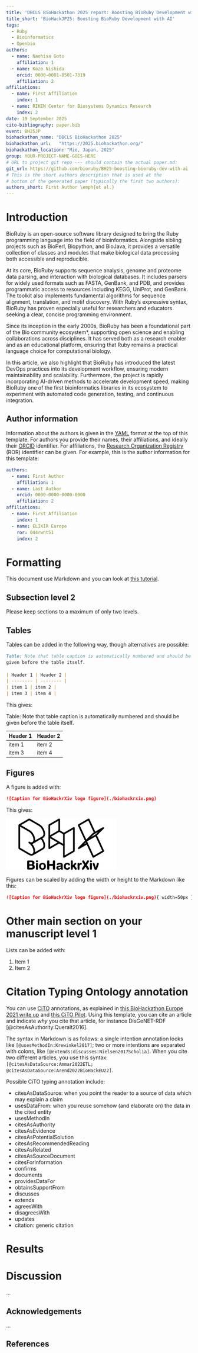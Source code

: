 ```yaml
---
title: 'DBCLS BioHackathon 2025 report: Boosting BioRuby Development with AI'
title_short: 'BioHackJP25: Boosting BioRuby Development with AI'
tags:
  - Ruby
  - Bioinformatics
  - Openbio
authors:
  - name: Naohisa Goto
    affiliation: 1
  - name: Kozo Nishida
    orcid: 0000-0001-8501-7319
    affiliation: 2
affiliations:
  - name: First Affiliation
    index: 1
  - name: RIKEN Center for Biosystems Dynamics Research
    index: 2
date: 19 September 2025
cito-bibliography: paper.bib
event: BH25JP
biohackathon_name: "DBCLS BioHackathon 2025"
biohackathon_url:   "https://2025.biohackathon.org/"
biohackathon_location: "Mie, Japan, 2025"
group: YOUR-PROJECT-NAME-GOES-HERE
# URL to project git repo --- should contain the actual paper.md:
git_url: https://github.com/bioruby/BH25-boosting-bioruby-dev-with-ai
# This is the short authors description that is used at the
# bottom of the generated paper (typically the first two authors):
authors_short: First Author \emph{et al.}
---
```


# Introduction

BioRuby is an open-source software library designed to bring the Ruby programming language into the field of bioinformatics. Alongside sibling projects such as BioPerl, Biopython, and BioJava, it provides a versatile collection of classes and modules that make biological data processing both accessible and reproducible.

At its core, BioRuby supports sequence analysis, genome and proteome data parsing, and interaction with biological databases. It includes parsers for widely used formats such as FASTA, GenBank, and PDB, and provides programmatic access to resources including KEGG, UniProt, and GenBank. The toolkit also implements fundamental algorithms for sequence alignment, translation, and motif discovery. With Ruby’s expressive syntax, BioRuby has proven especially useful for researchers and educators seeking a clear, concise programming environment.

Since its inception in the early 2000s, BioRuby has been a foundational part of the Bio community ecosystem*, supporting open science and enabling collaborations across disciplines. It has served both as a research enabler and as an educational platform, ensuring that Ruby remains a practical language choice for computational biology.

In this article, we also highlight that BioRuby has introduced the latest DevOps practices into its development workflow, ensuring modern maintainability and scalability. Furthermore, the project is rapidly incorporating AI-driven methods to accelerate development speed, making BioRuby one of the first bioinformatics libraries in its ecosystem to experiment with automated code generation, testing, and continuous integration.

## Author information

Information about the authors is given in the [YAML](https://en.wikipedia.org/wiki/YAML) format at the top of this template.
For authors you provide their names, their affiliations, and ideally their [ORCID](https://orcid.org/)
identifier. For affiliations, the [Research Organization Registry](https://ror.org/) (ROR) identifier can be given.
For example, this is the author information for this template:

```yaml
authors:
  - name: First Author
    affiliation: 1
  - name: Last Author
    orcid: 0000-0000-0000-0000
    affiliation: 2
affiliations:
  - name: First Affiliation
    index: 1
  - name: ELIXIR Europe
    ror: 044rwnt51
    index: 2
```

# Formatting

This document use Markdown and you can look at [this tutorial](https://www.markdowntutorial.com/).

## Subsection level 2

Please keep sections to a maximum of only two levels.

## Tables

Tables can be added in the following way, though alternatives are possible:

```markdown
Table: Note that table caption is automatically numbered and should be
given before the table itself.

| Header 1 | Header 2 |
| -------- | -------- |
| item 1 | item 2 |
| item 3 | item 4 |
```

This gives:

Table: Note that table caption is automatically numbered and should be
given before the table itself.

| Header 1 | Header 2 |
| -------- | -------- |
| item 1 | item 2 |
| item 3 | item 4 |

## Figures

A figure is added with:

```markdown
![Caption for BioHackrXiv logo figure](./biohackrxiv.png)
```

This gives:

![Caption for BioHackrXiv logo figure](./biohackrxiv.png)

Figures can be scaled by adding the width or height to the Markdown like this:

```markdown
![Caption for BioHackrXiv logo figure](./biohackrxiv.png){ width=50px }
```

# Other main section on your manuscript level 1

Lists can be added with:

1. Item 1
2. Item 2

# Citation Typing Ontology annotation

You can use [CiTO](http://purl.org/spar/cito/2018-02-12) annotations, as explained in [this BioHackathon Europe 2021 write up](https://raw.githubusercontent.com/biohackrxiv/bhxiv-metadata/main/doc/elixir_biohackathon2021/paper.md) and [this CiTO Pilot](https://www.biomedcentral.com/collections/cito).
Using this template, you can cite an article and indicate _why_ you cite that article, for instance DisGeNET-RDF [@citesAsAuthority:Queralt2016].

The syntax in Markdown is as follows: a single intention annotation looks like
`[@usesMethodIn:Krewinkel2017]`; two or more intentions are separated
with colons, like `[@extends:discusses:Nielsen2017Scholia]`. When you cite two
different articles, you use this syntax: `[@citesAsDataSource:Ammar2022ETL; @citesAsDataSource:Arend2022BioHackEU22]`.

Possible CiTO typing annotation include:

* citesAsDataSource: when you point the reader to a source of data which may explain a claim
* usesDataFrom: when you reuse somehow (and elaborate on) the data in the cited entity
* usesMethodIn
* citesAsAuthority
* citesAsEvidence
* citesAsPotentialSolution
* citesAsRecommendedReading
* citesAsRelated
* citesAsSourceDocument
* citesForInformation
* confirms
* documents
* providesDataFor
* obtainsSupportFrom
* discusses
* extends
* agreesWith
* disagreesWith
* updates
* citation: generic citation


# Results


# Discussion

...

## Acknowledgements

...

## References
